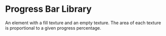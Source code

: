 <!-- @format -->

# Progress Bar Library

An element with a fill texture and an empty texture.
The area of each texture is proportional to a given progress percentage.

